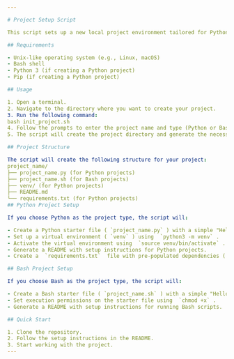 ```yaml
---

# Project Setup Script

This script sets up a new local project environment tailored for Python or Bash projects. It creates the necessary project structure, including starter files and README instructions.

## Requirements

- Unix-like operating system (e.g., Linux, macOS)
- Bash shell
- Python 3 (if creating a Python project)
- Pip (if creating a Python project)

## Usage

1. Open a terminal.
2. Navigate to the directory where you want to create your project.
3. Run the following command:
bash init_project.sh
4. Follow the prompts to enter the project name and type (Python or Bash).
5. The script will create the project directory and generate the necessary files based on your inputs.

## Project Structure

The script will create the following structure for your project:
project_name/
├── project_name.py (for Python projects)
├── project_name.sh (for Bash projects)
├── venv/ (for Python projects)
├── README.md
└── requirements.txt (for Python projects)
## Python Project Setup

If you choose Python as the project type, the script will:

- Create a Python starter file ( `project_name.py` ) with a simple "Hello, World!" print statement.
- Set up a virtual environment ( `venv` ) using  `python3 -m venv` .
- Activate the virtual environment using  `source venv/bin/activate` .
- Generate a README with setup instructions for Python projects.
- Create a  `requirements.txt`  file with pre-populated dependencies ( `numpy` ,  `pandas` ).

## Bash Project Setup

If you choose Bash as the project type, the script will:

- Create a Bash starter file ( `project_name.sh` ) with a simple "Hello, World!" echo statement.
- Set execution permissions on the starter file using  `chmod +x` .
- Generate a README with setup instructions for running Bash scripts.

## Quick Start

1. Clone the repository.
2. Follow the setup instructions in the README.
3. Start working with the project.
---
```



